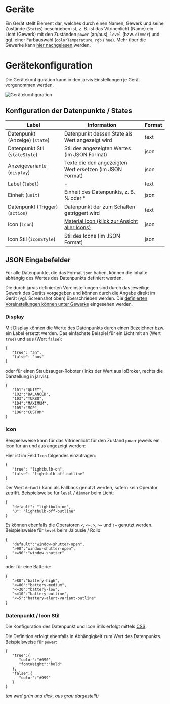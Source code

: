 # Geräte

Ein Gerät stellt Element dar, welches durch einen Namen, Gewerk und seine Zustände (`States`) beschrieben ist, z. B. ist das Vitrinenlicht (Name) ein Licht (Gewerk) mit den Zuständen `power` (an/aus), `level` (bzw. `dimmer`) und ggf. einer Farbauswahl (`colorTemperature`, `rgb` / `hue`).
Mehr über die Gewerke kann [hier nachgelesen](de-Functions) werden.


# Gerätekonfiguration

Die Gerätekonfiguration kann in den jarvis Einstellungen je Gerät vorgenommen werden.

![Gerätekonfiguration](https://raw.githubusercontent.com/Zefau/ioBroker.jarvis/master/wiki/de-Gerätekonfiguration.png)


## Konfiguration der Datenpunkte / States

| Label | Information | Format |
| ----- | ----------- | ------ |
| Datenpunkt (Anzeige) (`state`) | Datenpunkt dessen State als Wert angezeigt wird | text |
| Datenpunkt Stil (`stateStyle`) | Stil des angezeigten Wertes (im JSON Format) | json |
| Anzeigevariante (`display`) | Texte die den angezeigten Wert ersetzen (im JSON Format) | json |
| Label (`label`) | - | text |
| Einheit (`unit`) | Einheit des Datenpunkts, z. B. % oder ° | json |
| Datenpunkt (Trigger) (`action`) | Datenpunkt der zum Schalten getriggert wird | text |
| Icon (`icon`) | [Material Icon (klick zur Ansicht aller Icons)](https://materialdesignicons.com/) | json |
| Icon Stil (`iconStyle`) | Stil des Icons (im JSON Format) | json |


## JSON Eingabefelder

Für alle Datenpunkte, die das Format `json` haben, können die Inhalte abhängig des Wertes des Datenpunkts definiert werden.

Die durch jarvis definierten Voreinstellungen sind durch das jeweilige Gewerk des Geräts vorgegeben und können durch die Angabe direkt im Gerät (vgl. Screenshot oben) überschrieben werden. Die [definierten Voreinstellungen können unter Gewerke](de-Functions) eingesehen werden.

### Display

Mit Display können die Werte des Datenpunkts durch einen Bezeichner bzw. ein Label ersetzt werden.
Das einfachste Beispiel für ein Licht mit an (Wert `true`) und aus (Wert `false`):
```
{
   "true": "an",
   "false": "aus"
}
```

oder für einen Staubsauger-Roboter (links der Wert aus ioBroker, rechts die Darstellung in jarvis):
```
{
   "101":"QUIET",
   "102":"BALANCED",
   "103":"TURBO",
   "104":"MAXIMUM",
   "105":"MOP",
   "106":"CUSTOM"
}
```


### Icon

Beispielsweise kann für das Vitrinenlicht für den Zustand `power` jeweils ein Icon für an und aus angezeigt werden:

Hier ist im Feld `Icon` folgendes einzutragen:
```
{
   "true": "lightbulb-on",
   "false": "lightbulb-off-outline"
}
```

Der Wert `default` kann als Fallback genutzt werden, sofern kein Operator zutrifft. Beispielsweise für `level` / `dimmer` beim Licht:
```
{
   "default": "lightbulb-on",
   "0": "lightbulb-off-outline"
}
```

Es können ebenfalls die Operatoren `<`, `<=`, `>`, `>=` und `!=` genutzt werden. Beispielsweise für `level` beim Jalousie / Rollo:
```
{
   "default":"window-shutter-open",
   ">90":"window-shutter-open",
   "<=90":"window-shutter"
}
```

oder für eine Batterie:
```
{
   ">80":"battery-high",
   "<=80":"battery-medium",
   "<=30":"battery-low",
   "<=10":"battery-outline",
   "<=5":"battery-alert-variant-outline"
}
```


### Datenpunkt / Icon Stil

Die Konfiguration des Datenpunkt und Icon Stils erfolgt mittels [CSS](https://wiki.selfhtml.org/wiki/CSS/Tutorials/Einstieg/Syntax).

Die Definition erfolgt ebenfalls in Abhängigkeit zum Wert des Datenpunkts. Beispielsweise für `power`:
```
{
   "true":{
      "color":"#090",
      "fontWeight":"bold"
   },
   "false":{
      "color":"#999"
   }
}
```
*(an wird grün und dick, aus grau dargestellt)*


